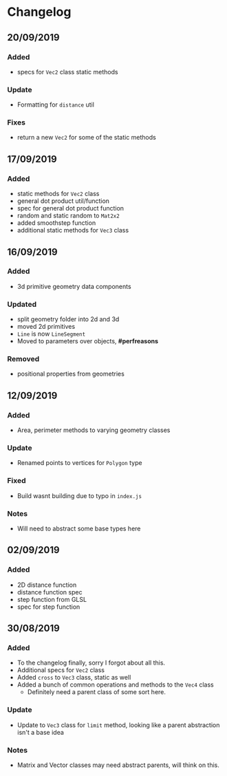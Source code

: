 # Changelog

## 20/09/2019
### Added
- specs for `Vec2` class static methods

### Update
- Formatting for `distance` util

### Fixes
- return a new `Vec2` for some of the static methods

## 17/09/2019
### Added
- static methods for `Vec2` class
- general dot product util/function
- spec for general dot product function
- random and static random to `Mat2x2`
- added smoothstep function
- additional static methods for `Vec3` class

## 16/09/2019
### Added
- 3d primitive geometry data components

### Updated
- split geometry folder into 2d and 3d
- moved 2d primitives
- `Line` is now `LineSegment`
- Moved to parameters over objects, **#perfreasons**

### Removed
- positional properties from geometries

## 12/09/2019
### Added
- Area, perimeter methods to varying geometry classes

### Update 
- Renamed points to vertices for `Polygon` type

### Fixed
- Build wasnt building due to typo in `index.js`

### Notes
- Will need to abstract some base types here

## 02/09/2019
### Added
- 2D distance function
- distance function spec
- step function from GLSL
- spec for step function

## 30/08/2019
### Added
- To the changelog finally, sorry I forgot about all this.
- Additional specs for `Vec2` class
- Added `cross` to `Vec3` class, static as well
- Added a bunch of common operations and methods to the `Vec4` class
  - Definitely need a parent class of some sort here.

### Update
- Update to `Vec3` class for `limit` method, looking like a parent abstraction isn't a base idea

### Notes
- Matrix and Vector classes may need abstract parents, will think on this.
